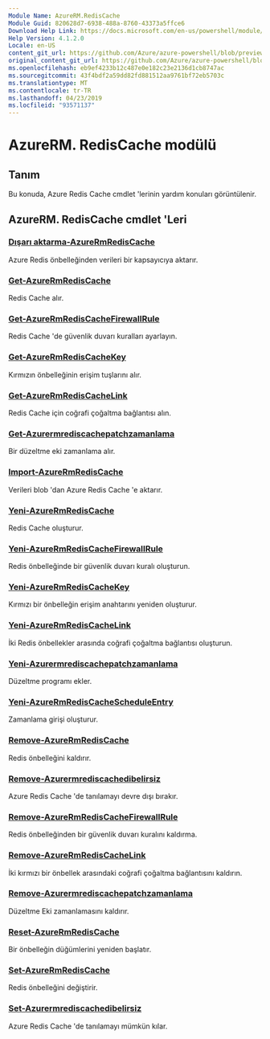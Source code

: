 ```yaml
---
Module Name: AzureRM.RedisCache
Module Guid: 820628d7-6938-488a-8760-43373a5ffce6
Download Help Link: https://docs.microsoft.com/en-us/powershell/module/azurerm.rediscache
Help Version: 4.1.2.0
Locale: en-US
content_git_url: https://github.com/Azure/azure-powershell/blob/preview/src/ResourceManager/RedisCache/Commands.RedisCache/help/AzureRM.RedisCache.md
original_content_git_url: https://github.com/Azure/azure-powershell/blob/preview/src/ResourceManager/RedisCache/Commands.RedisCache/help/AzureRM.RedisCache.md
ms.openlocfilehash: eb9ef4233b12c487e0e182c23e2136d1cb8747ac
ms.sourcegitcommit: 43f4bdf2a59dd82fd881512aa9761bf72eb5703c
ms.translationtype: MT
ms.contentlocale: tr-TR
ms.lasthandoff: 04/23/2019
ms.locfileid: "93571137"
---
```

# AzureRM. RedisCache modülü
## Tanım
Bu konuda, Azure Redis Cache cmdlet 'lerinin yardım konuları görüntülenir.

## AzureRM. RedisCache cmdlet 'Leri
### [Dışarı aktarma-AzureRmRedisCache](Export-AzureRmRedisCache.md)
Azure Redis önbelleğinden verileri bir kapsayıcıya aktarır.

### [Get-AzureRmRedisCache](Get-AzureRmRedisCache.md)
Redis Cache alır.

### [Get-AzureRmRedisCacheFirewallRule](Get-AzureRmRedisCacheFirewallRule.md)
Redis Cache 'de güvenlik duvarı kuralları ayarlayın.

### [Get-AzureRmRedisCacheKey](Get-AzureRmRedisCacheKey.md)
Kırmızın önbelleğinin erişim tuşlarını alır.

### [Get-AzureRmRedisCacheLink](Get-AzureRmRedisCacheLink.md)
Redis Cache için coğrafi çoğaltma bağlantısı alın.

### [Get-Azurermrediscachepatchzamanlama](Get-AzureRmRedisCachePatchSchedule.md)
Bir düzeltme eki zamanlama alır.

### [Import-AzureRmRedisCache](Import-AzureRmRedisCache.md)
Verileri blob 'dan Azure Redis Cache 'e aktarır.

### [Yeni-AzureRmRedisCache](New-AzureRmRedisCache.md)
Redis Cache oluşturur.

### [Yeni-AzureRmRedisCacheFirewallRule](New-AzureRmRedisCacheFirewallRule.md)
Redis önbelleğinde bir güvenlik duvarı kuralı oluşturun.

### [Yeni-AzureRmRedisCacheKey](New-AzureRmRedisCacheKey.md)
Kırmızı bir önbelleğin erişim anahtarını yeniden oluşturur.

### [Yeni-AzureRmRedisCacheLink](New-AzureRmRedisCacheLink.md)
İki Redis önbellekler arasında coğrafi çoğaltma bağlantısı oluşturun.

### [Yeni-Azurermrediscachepatchzamanlama](New-AzureRmRedisCachePatchSchedule.md)
Düzeltme programı ekler.

### [Yeni-AzureRmRedisCacheScheduleEntry](New-AzureRmRedisCacheScheduleEntry.md)
Zamanlama girişi oluşturur.

### [Remove-AzureRmRedisCache](Remove-AzureRmRedisCache.md)
Redis önbelleğini kaldırır.

### [Remove-Azurermrediscachedibelirsiz](Remove-AzureRmRedisCacheDiagnostics.md)
Azure Redis Cache 'de tanılamayı devre dışı bırakır.

### [Remove-AzureRmRedisCacheFirewallRule](Remove-AzureRmRedisCacheFirewallRule.md)
Redis önbelleğinden bir güvenlik duvarı kuralını kaldırma.

### [Remove-AzureRmRedisCacheLink](Remove-AzureRmRedisCacheLink.md)
İki kırmızı bir önbellek arasındaki coğrafi çoğaltma bağlantısını kaldırın.

### [Remove-Azurermrediscachepatchzamanlama](Remove-AzureRmRedisCachePatchSchedule.md)
Düzeltme Eki zamanlamasını kaldırır.

### [Reset-AzureRmRedisCache](Reset-AzureRmRedisCache.md)
Bir önbelleğin düğümlerini yeniden başlatır.

### [Set-AzureRmRedisCache](Set-AzureRmRedisCache.md)
Redis önbelleğini değiştirir.

### [Set-Azurermrediscachedibelirsiz](Set-AzureRmRedisCacheDiagnostics.md)
Azure Redis Cache 'de tanılamayı mümkün kılar.

